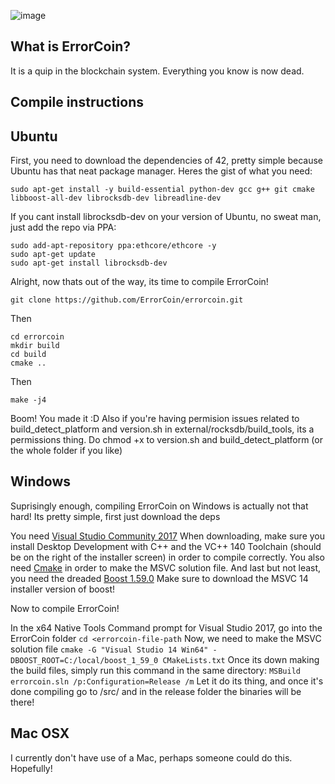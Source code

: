 ![image](https://i.imgur.com/yY6MDPm.png)

## What is ErrorCoin?

It is a quip in the blockchain system. Everything you know is now dead.


## Compile instructions

## Ubuntu

First, you need to download the dependencies of 42, pretty simple because Ubuntu has that neat package manager.
Heres the gist of what you need:

` sudo apt-get install -y build-essential python-dev gcc g++ git cmake libboost-all-dev librocksdb-dev libreadline-dev `


If you cant install librocksdb-dev on your version of Ubuntu, no sweat man, just add the repo via PPA:


```
sudo add-apt-repository ppa:ethcore/ethcore -y
sudo apt-get update
sudo apt-get install librocksdb-dev
```

Alright, now thats out of the way, its time to compile ErrorCoin!


```
git clone https://github.com/ErrorCoin/errorcoin.git
```
Then
```
cd errorcoin
mkdir build
cd build
cmake ..
```
Then 
```
make -j4
```
Boom! You made it :D
Also if you're having permision issues related to build_detect_platform and version.sh in external/rocksdb/build_tools, its a permissions thing. Do chmod +x to version.sh and build_detect_platform (or the whole folder if you like)

## Windows

Suprisingly enough, compiling ErrorCoin on Windows is actually not that hard! Its pretty simple, first just download the deps

You need [Visual Studio Community 2017](https://www.visualstudio.com/thank-you-downloading-visual-studio/?sku=Community&rel=15&page=inlineinstall)
When downloading, make sure you install Desktop Development with C++ and the VC++ 140 Toolchain (should be on the right of the installer screen) in order to compile correctly.
You also need [Cmake](https://cmake.org/download/) in order to make the MSVC solution file.
And last but not least, you need the dreaded [Boost 1.59.0](https://sourceforge.net/projects/boost/files/boost-binaries/1.59.0/) Make sure to download the MSVC 14 installer version of boost!

Now to compile ErrorCoin!

In the x64 Native Tools Command prompt for Visual Studio 2017, go into the ErrorCoin folder
` cd <errorcoin-file-path `
Now, we need to make the MSVC solution file
` cmake -G "Visual Studio 14 Win64" -DBOOST_ROOT=C:/local/boost_1_59_0 CMakeLists.txt `
Once its down making the build files, simply run this command in the same directory:
` MSBuild errorcoin.sln /p:Configuration=Release /m `
Let it do its thing, and once it's done compiling go to /src/ and in the release folder the binaries will be there!

## Mac OSX

I currently don't have use of a Mac, perhaps someone could do this. Hopefully!
